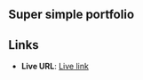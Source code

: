 ## Super simple portfolio

## Links

- **Live URL**: [Live link](https://sabbir-hassan-portfolio.vercel.app/)